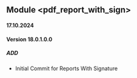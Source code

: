 ## Module <pdf_report_with_sign>

#### 17.10.2024

#### Version 18.0.1.0.0

##### ADD

- Initial Commit for Reports With Signature

